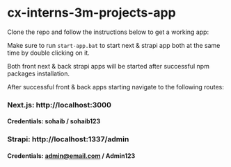 # cx-interns-3m-projects-app

Clone the repo and follow the instructions below to get a working app:

Make sure to run `start-app.bat` to start next & strapi app both at the same time by double clicking on it.

Both front next & back strapi apps will be started after successful npm packages installation.

After successful front & back apps starting navigate to the following routes:

### Next.js: http://localhost:3000
#### Credentials: sohaib / sohaib123

### Strapi: http://localhost:1337/admin
#### Credentials: admin@email.com / Admin123
